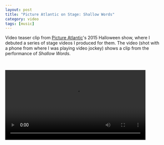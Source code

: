 ```yaml
---
layout: post
title: "Picture Atlantic on Stage: Shallow Words"
category: video
tags: [music]
---
```


Video teaser clip from [Picture Atlantic](http://www.pictureatlantic.com)'s 2015 Halloween show, where I debuted a series of stage videos I produced for them. The video (shot with a phone from where I was playing video jockey) shows a clip from the performance of *Shallow Words*.

<p>&nbsp;</p>

<video controls="controls" width="450" name="Picture Atlantic Shallow Words" src="/assets/pa-shallow-stage.mov"></video>
